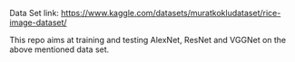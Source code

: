 Data Set link: https://www.kaggle.com/datasets/muratkokludataset/rice-image-dataset/

This repo aims at training and testing AlexNet, ResNet and VGGNet on the above mentioned data set.
